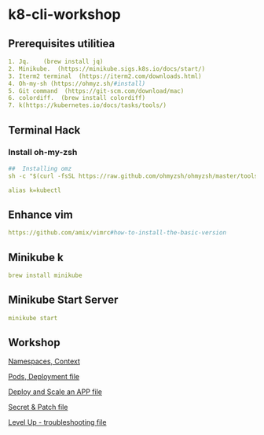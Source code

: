 # k8-cli-workshop

## Prerequisites utilitiea

```yaml
1. Jq.    (brew install jq)
2. Minikube.  (https://minikube.sigs.k8s.io/docs/start/)
3. Iterm2 terminal  (https://iterm2.com/downloads.html)
4. Oh-my-sh (https://ohmyz.sh/#install)
5. Git command  (https://git-scm.com/download/mac)
6. colordiff.  (brew install colordiff)
7. k(https://kubernetes.io/docs/tasks/tools/)
```

## Terminal Hack

### Install oh-my-zsh

```yaml
##  Installing omz
sh -c "$(curl -fsSL https://raw.github.com/ohmyzsh/ohmyzsh/master/tools/install.sh)"

alias k=kubectl

```

## Enhance vim

```yaml
https://github.com/amix/vimrc#how-to-install-the-basic-version
```

## Minikube k

```yaml
brew install minikube
```

## Minikube Start Server

```yaml
minikube start
```

## Workshop

[Namespaces, Context](workshop-1/2.md)

[Pods, Deployment file](workshop-1/1.md)

[Deploy and Scale an APP file](workshop-2/2.md)

[Secret & Patch  file](workshop-3/3.md)

[Level Up - troubleshooting file](Level-up/troubleshooting.md)
